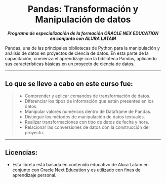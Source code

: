 <h1 align="center">Pandas: Transformación y Manipulación de datos</h1>

<p align="center"><strong><em>Programa de especialización de la formación ORACLE NEX EDUCATION en conjunto con ALURA LATAM</em></strong></p>

Pandas, una de las principales bibliotecas de Python para la manipulación y análisis de datos en proyectos de ciencia de datos.
En esta parte de la capacitación, comienza el aprendizaje con la biblioteca Pandas, aplicando sus características básicas en un proyecto de ciencia de datos.

---

## Lo que se llevo a cabo en este curso fue:

> * Comprender y aplicar comandos de transformación de datos.
> * Diferenciar los tipos de información que están presentes en los datos.
> * Manipular valores numéricos dentro de Dataframe de Pandas.
> * Distinguir los métodos de manipulación de datos textuales.
> * Realizar transformaciones con tipo de datos de fecha y hora.
> * Relacionar las conversiones de datos con la construcción del proyecto.

---

## Licencias:

- Esta libreta está basada en contenido educativo de Alura Latam en conjunto con Oracle Next Education y es utilizado con fines de aprendizaje personal.
